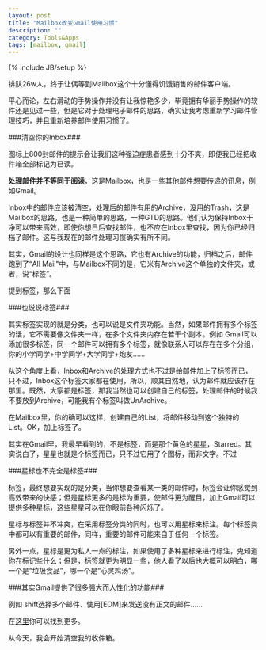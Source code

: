 ```yaml
---
layout: post
title: "Mailbox改变Gmail使用习惯"
description: ""
category: Tools&Apps
tags: [mailbox, gmail]
---
```

{% include JB/setup %}

排队26w人，终于让偶等到Mailbox这个十分懂得饥饿销售的邮件客户端。

平心而论，左右滑动的手势操作并没有让我惊艳多少，毕竟拥有华丽手势操作的软件还是见过一些，但是它对于处理电子邮件的思路，确实让我考虑重新学习邮件管理技巧，并且重新培养邮件使用习惯了。

###清空你的Inbox###


图标上800封邮件的提示会让我们这种强迫症患者感到十分不爽，即便我已经把收件箱全部标记为已读。

__处理邮件并不等同于阅读__，这是Mailbox，也是一些其他邮件想要传递的讯息，例如Gmail。

Inbox中的邮件应该被清空，处理后的邮件有用的Archive，没用的Trash，这是Mailbox的思路，也是一种简单的思路，一种GTD的思路。他们认为保持Inbox干净可以带来高效，即使你想日后查找邮件，也不应在Inbox里查找，因为你已经归档了邮件。这与我现在的邮件处理习惯确实有所不同。

其实，Gmail的设计也同样是这个思路，它也有Archive的功能，归档之后，邮件跑到了“All Mail"中，与Mailbox不同的是，它米有Archive这个单独的文件夹，或者，说“标签”。

提到标签，那么下面

###也说说标签###


其实标签实现的就是分类，也可以说是文件夹功能。当然，如果邮件拥有多个标签的话，它不需要像文件夹一样，在多个文件夹内存在若干个副本。例如 Gmail可以添加很多标签，同一个邮件可以拥有多个标签，就像联系人可以存在在多个分组，你的小学同学+中学同学+大学同学+炮友……

从这个角度上看，Inbox和Archive的处理方式也不过是给邮件加上了标签而已，只不过，Inbox这个标签大家都在使用，所以，顺其自然地，认为邮件就应该存在那里。既然，大家都是标签，那我当然也可以创建自己的标签，处理邮件的时候我不要放到Archive，可能我有个标签叫做UnArchive。

在Mailbox里，你的确可以这样，创建自己的List，将邮件移动到这个独特的List。OK，加上标签了。

其实在Gmail里，我最早看到的，不是标签，而是那个黄色的星星，Starred。其实说白了，星星也就是个标签而已，只不过它用了个图标，而非文字。不过

###星标也不完全是标签###


标签，最终想要实现的是分类，当你想要查看某一类的邮件时，标签会让你感觉到高效带来的快感；但是星标更多的是标为重要，使邮件更为醒目，加上Gmail可以提供多种星标，这些星星可以在你眼前各种闪烁了。

星标与标签并不冲突，在采用标签分类的同时，也可以用星标来标注。每个标签类中都可以有重要的邮件，同样，重要的邮件可能来自于任何一个标签。

另外一点，星标是更为私人一点的标注，如果使用了多种星标来进行标注，鬼知道你在标记些什么；但是，标签就更为明显一些，他人看了以后也大概可以明白，哪一个是“垃圾食品”，哪一个是“心灵鸡汤”。

###其实Gmail提供了很多强大而人性化的功能###


例如 shift选择多个邮件、使用[EOM]来发送没有正文的邮件……

在[这里](http://www.google.com/mail/help/intl/zh-CN/tips.html)你可以找到更多。


从今天，我会开始清空我的收件箱。
